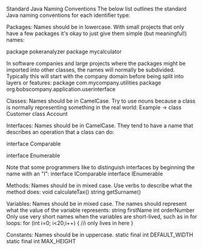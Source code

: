 Standard Java Naming Conventions
The below list outlines the standard Java naming conventions for each identifier type:

Packages: Names should be in lowercase. With small projects that only have a few packages it's okay to just give them simple (but meaningful!) names:

package pokeranalyzer package mycalculator
 
  
In software companies and large projects where the packages might be imported into other classes, the names will normally be subdivided. Typically this will start with the company domain before being split into layers or features:
 package 
 com.mycompany.utilities package
 org.bobscompany.application.userinterface 
 
 
 
Classes: Names should be in CamelCase.
Try to use nouns because a class is normally representing something in the real world:
Example ->  class Customer class Account 


Interfaces: Names should be in CamelCase. They tend to have a name that describes an operation that a class can do:
 
 interface Comparable 
 
 interface Enumerable 
 
Note that some programmers like to distinguish interfaces by beginning the name with an "I":
interface IComparable interface IEnumerable 
 
 
Methods: Names should be in mixed case. Use verbs to describe what the method does:
void calculateTax() string getSurname() 
 
 
Variables: Names should be in mixed case. The names should represent what the value of the variable represents:
 string firstName
 int orderNumber 
Only use very short names when the variables are short-lived, such as in for loops:
 for (int i=0; i<20;i++) {   //i only lives in here } 
 
 
Constants: Names should be in uppercase.
 static final int DEFAULT_WIDTH static 
 final int MAX_HEIGHT 